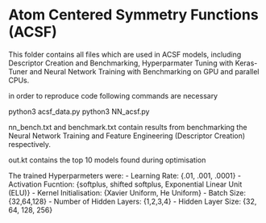 # Atom Centered Symmetry Functions (ACSF) 

This folder contains all files which are used in ACSF models, including Descriptor Creation and Benchmarking, Hyperparmater Tuning with Keras-Tuner and Neural Network Training with 
Benchmarking on GPU and parallel CPUs. 

in order to reproduce code following commands are necessary 

python3 acsf_data.py
python3 NN_acsf.py 

nn_bench.txt and benchmark.txt contain results from benchmarking the Neural Network Training and Feature Engineering (Descriptor Creation) respectively.

out.kt contains the top 10 models found during optimisation

The trained Hyperparmeters were:
	- Learning Rate: {.01, .001, .0001}
	- Activation Fucntion: {softplus, shifted softplus, Exponential Linear Unit (ELU)}
	- Kernel Initialisation: {Xavier Uniform, He Uniform}
	- Batch Size: {32,64,128}
	- Number of Hidden Layers: {1,2,3,4}
	- Hidden Layer Size: {32, 64, 128, 256}


